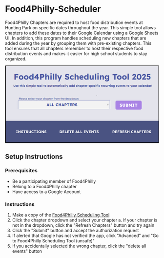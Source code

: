 # Food4Philly-Scheduler

Food4Philly Chapters are required to host food distribution events at Hunting Park on specific dates throughout the year. This simple tool allows chapters to add these dates to their Google Calendar using a Google Sheets UI. In addition, this program handles scheduling new chapters that are added during the year by grouping them with pre-existing chapters. This tool ensures that all chapters remember to host their respective food distribution events and makes it easier for high school students to stay organized. 

![GUI](https://github.com/Shynee1/Food4Philly-Scheduler/blob/main/Scheduler_GUI.png)

## Setup Instructions

### Prerequisites
- Be a participating member of Food4Philly
- Belong to a Food4Philly chapter
- Have access to a Google Account

### Instructions
1. Make a copy of the [Food4Philly Scheduling Tool](https://docs.google.com/spreadsheets/d/1IhYfSgpNMPU-sX7-uGrvRPEIMY8iSTvQxfbyYhk_SnM/copy)
2. Click the chapter dropdown and select your chapter
    a. If your chapter is not in the dropdown, click the "Refresh Chapters" button and try again
4. Click the "Submit" button and accept the authorization request
5. If alerted that Google has not verified the app, click "Advanced" and "Go to Food4Philly Scheduling Tool (unsafe)"
6. If you accidentally selected the wrong chapter, click the "delete all events" button
